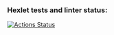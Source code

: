 ### Hexlet tests and linter status:
[![Actions Status](https://github.com/Xpamju/frontend-project-44/workflows/hexlet-check/badge.svg)](https://github.com/Xpamju/frontend-project-44/actions)